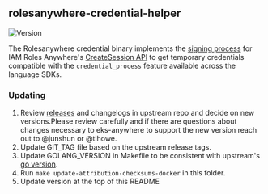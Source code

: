 ## **rolesanywhere-credential-helper**
![Version](https://img.shields.io/badge/version-v1.0.4-blue)

The Rolesanywhere credential binary implements the [signing process](https://docs.aws.amazon.com/rolesanywhere/latest/userguide/authentication-sign-process.html) for IAM Roles Anywhere's [CreateSession API](https://docs.aws.amazon.com/rolesanywhere/latest/userguide/authentication-create-session.html) to get temporary credentials compatible with the `credential_process` feature available across the language SDKs.

### Updating
1. Review [releases](https://github.com/aws/rolesanywhere-credential-helper/releases) and changelogs in upstream repo and decide on new versions.Please review carefully and if there are questions about changes necessary to eks-anywhere to support the new version reach out to @junshun or @tlhowe.
2. Update GIT_TAG file based on the upstream release tags.
3. Update GOLANG_VERSION in Makefile to be consistent with upstream's [go version](https://github.com/aws/rolesanywhere-credential-helper/blob/main/go.mod#L3).
4. Run `make update-attribution-checksums-docker` in this folder.
5. Update version at the top of this README